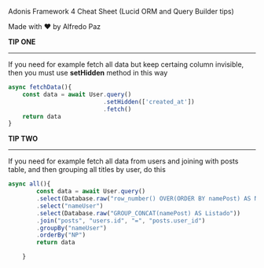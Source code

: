 Adonis Framework 4 Cheat Sheet (Lucid ORM and Query Builder tips)

Made with ❤️ by Alfredo Paz



**TIP ONE**

_____________________

If you need for example fetch all data but keep certaing column invisible, then you must use **setHidden** method in this way

```javascript
async fetchData(){
    const data = await User.query()
    					   .setHidden(['created_at'])
     					   .fetch()
    return data
}
```



**TIP TWO**

______________

If you need for example fetch all data from users and joining with posts table, and then grouping all titles by user, do this

```javascript
async all(){
		const data = await User.query()
		.select(Database.raw("row_number() OVER(ORDER BY namePost) AS NP"))	
		.select("nameUser")
		.select(Database.raw("GROUP_CONCAT(namePost) AS Listado"))
		.join("posts", "users.id", "=", "posts.user_id")
		.groupBy("nameUser")
		.orderBy("NP")
		return data

	}
```

